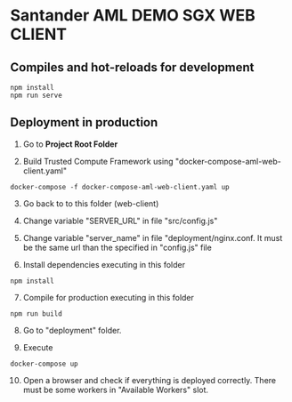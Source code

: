 <!--
Licensed under Creative Commons Attribution 4.0 International License
https://creativecommons.org/licenses/by/4.0/
-->

# Santander AML DEMO SGX WEB CLIENT

## Compiles and hot-reloads for development
```
npm install
npm run serve
```

## Deployment in production


1. Go to **Project Root Folder**

2. Build Trusted Compute Framework using "docker-compose-aml-web-client.yaml"

```
docker-compose -f docker-compose-aml-web-client.yaml up
```

3. Go back to to this folder (web-client)

4. Change variable "SERVER_URL" in file "src/config.js"

5. Change variable "server_name" in file "deployment/nginx.conf. It must be the same url than the specified in "config.js" file

6. Install dependencies executing in this folder

```
npm install
```

7. Compile for production executing in this folder

```
npm run build
```

8. Go to "deployment" folder.

9. Execute

```
docker-compose up
```

10. Open a browser and check if everything is deployed correctly. There must be some workers in "Available Workers" slot.
